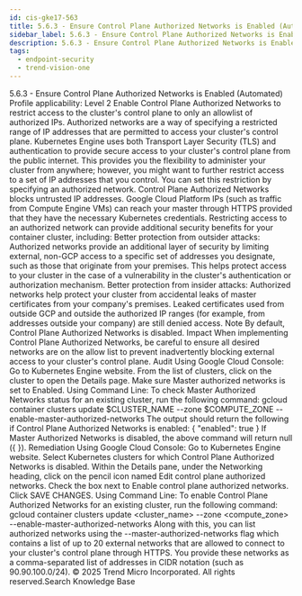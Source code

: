 ```yaml
---
id: cis-gke17-563
title: 5.6.3 - Ensure Control Plane Authorized Networks is Enabled (Automated)
sidebar_label: 5.6.3 - Ensure Control Plane Authorized Networks is Enabled (Automated)
description: 5.6.3 - Ensure Control Plane Authorized Networks is Enabled (Automated)
tags:
  - endpoint-security
  - trend-vision-one
---
```


 5.6.3 - Ensure Control Plane Authorized Networks is Enabled (Automated) Profile applicability: Level 2 Enable Control Plane Authorized Networks to restrict access to the cluster's control plane to only an allowlist of authorized IPs. Authorized networks are a way of specifying a restricted range of IP addresses that are permitted to access your cluster's control plane. Kubernetes Engine uses both Transport Layer Security (TLS) and authentication to provide secure access to your cluster's control plane from the public internet. This provides you the flexibility to administer your cluster from anywhere; however, you might want to further restrict access to a set of IP addresses that you control. You can set this restriction by specifying an authorized network. Control Plane Authorized Networks blocks untrusted IP addresses. Google Cloud Platform IPs (such as traffic from Compute Engine VMs) can reach your master through HTTPS provided that they have the necessary Kubernetes credentials. Restricting access to an authorized network can provide additional security benefits for your container cluster, including: Better protection from outsider attacks: Authorized networks provide an additional layer of security by limiting external, non-GCP access to a specific set of addresses you designate, such as those that originate from your premises. This helps protect access to your cluster in the case of a vulnerability in the cluster's authentication or authorization mechanism. Better protection from insider attacks: Authorized networks help protect your cluster from accidental leaks of master certificates from your company's premises. Leaked certificates used from outside GCP and outside the authorized IP ranges (for example, from addresses outside your company) are still denied access. Note By default, Control Plane Authorized Networks is disabled. Impact When implementing Control Plane Authorized Networks, be careful to ensure all desired networks are on the allow list to prevent inadvertently blocking external access to your cluster's control plane. Audit Using Google Cloud Console: Go to Kubernetes Engine website. From the list of clusters, click on the cluster to open the Details page. Make sure Master authorized networks is set to Enabled. Using Command Line: To check Master Authorized Networks status for an existing cluster, run the following command: gcloud container clusters update $CLUSTER_NAME --zone $COMPUTE_ZONE --enable-master-authorized-networks The output should return the following if Control Plane Authorized Networks is enabled: { "enabled": true } If Master Authorized Networks is disabled, the above command will return null ({ }). Remediation Using Google Cloud Console: Go to Kubernetes Engine website. Select Kubernetes clusters for which Control Plane Authorized Networks is disabled. Within the Details pane, under the Networking heading, click on the pencil icon named Edit control plane authorized networks. Check the box next to Enable control plane authorized networks. Click SAVE CHANGES. Using Command Line: To enable Control Plane Authorized Networks for an existing cluster, run the following command: gcloud container clusters update <cluster_name> --zone <compute_zone> --enable-master-authorized-networks Along with this, you can list authorized networks using the --master-authorized-networks flag which contains a list of up to 20 external networks that are allowed to connect to your cluster's control plane through HTTPS. You provide these networks as a comma-separated list of addresses in CIDR notation (such as 90.90.100.0/24). © 2025 Trend Micro Incorporated. All rights reserved.Search Knowledge Base